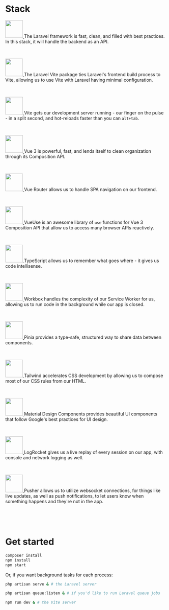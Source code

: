 # Stack

<a href="https://laravel.com" target="_blank" title="Laravel">
    <img src="https://laravel.com/img/logomark.min.svg" height="55">
</a> The Laravel framework is fast, clean, and filled with best practices. In this stack, it will handle the backend as an API.

&nbsp;

<a href="https://laravel-vite.innocenzi.dev" target="_blank" title="Laravel Vite">
    <img src="https://laravel-vite.innocenzi.dev/logo.svg" height="55">
</a> The Laravel Vite package ties Laravel's frontend build process to Vite, allowing us to use Vite with Laravel having minimal configuration.

&nbsp;

<a href="https://vitejs.dev" target="_blank" title="Vite">
    <img src="https://vitejs.dev/logo.svg" height="55">
</a> Vite gets our development server running - our finger on the pulse - in a split second, and hot-reloads faster than you can <code>alt+tab</code>.

&nbsp;

<a href="https://v3.vuejs.org/" target="_blank" title="Vue 3">
    <img src="https://v3.vuejs.org/logo.png" height="55">
</a> Vue 3 is powerful, fast, and lends itself to clean organization through its Composition API.

&nbsp;

<a href="https://next.router.vuejs.org/" target="_blank" title="Vue Router">
    <img src="https://v3.vuejs.org/logo.png" height="55">
</a> Vue Router allows us to handle SPA navigation on our frontend.

&nbsp;

<a href="https://vueuse.org/" target="_blank" title="Vue 3">
    <img src="https://d33wubrfki0l68.cloudfront.net/2f6479d73bc25170dc532dd42e059166573bf478/61057/favicon.svg" height="55">
</a> VueUse is an awesome library of <code>use</code> functions for Vue 3 Composition API that allow us to access many browser APIs reactively.

&nbsp;

<a href="https://www.typescriptlang.org/" target="_blank" title="Vue 3">
    <img src="https://upload.wikimedia.org/wikipedia/commons/4/4c/Typescript_logo_2020.svg" height="55">
</a> TypeScript allows us to remember what goes where - it gives us code intellisense.

&nbsp;

<a href="https://developers.google.com/web/tools/workbox" target="_blank" title="Workbox">
    <img src="https://cdn.worldvectorlogo.com/logos/workbox-1.svg" height="55">
</a> Workbox handles the complexity of our Service Worker for us, allowing us to run code in the background while our app is closed.

&nbsp;

<a href="https://pinia.vuejs.org/" target="_blank" title="Pinia">
    <img src="https://pinia.vuejs.org/logo.svg" height="55">
</a> Pinia provides a type-safe, structured way to share data between components.

&nbsp;

<a href="https://tailwindcss.com/" target="_blank" title="Tailwind">
    <img src="https://pbs.twimg.com/profile_images/1468993891584073729/a_op8KnL_400x400.jpg" height="55">
</a> Tailwind accelerates CSS development by allowing us to compose most of our CSS rules from our HTML.

&nbsp;

<a href="https://github.com/material-components/material-components-web" target="_blank" title="Material Design Components">
    <img src="https://pbs.twimg.com/profile_images/925576484122779648/ucVTUoPg_400x400.jpg" height="55">
</a> Material Design Components provides beautiful UI components that follow Google's best practices for UI design.

&nbsp;

<a href="https://logrocket.com" target="_blank" title="LogRocket">
    <img src="https://res.cloudinary.com/practicaldev/image/fetch/s--TXdRGx5X--/c_fill,f_auto,fl_progressive,h_320,q_auto,w_320/https://dev-to-uploads.s3.amazonaws.com/uploads/organization/profile_image/1506/e0a84c58-6a79-4f06-9149-87a38b84afa8.png" height="55">
</a> LogRocket gives us a live replay of every session on our app, with console and network logging as well.

&nbsp;

<a href="https://pusher.com" target="_blank" title="Pusher">
    <img src="https://avatars.githubusercontent.com/u/739550?s=200&v=4" height="55">
</a> Pusher allows us to utilize websocket connections, for things like live updates, as well as push notifications, to let users know when something happens and they're not in the app.

&nbsp;

&nbsp;

# Get started

```bash
composer install
npm install
npm start
```

Or, if you want background tasks for each process:
```bash
php artisan serve & # the Laravel server

php artisan queue:listen & # if you'd like to run Laravel queue jobs

npm run dev & # the Vite server
```
